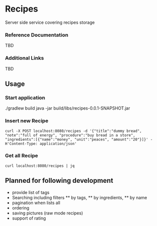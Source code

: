 # Recipes
Server side service covering recipes storage

### Reference Documentation
TBD

### Additional Links
TBD

## Usage
### Start application
./gradlew build
java -jar build/libs/recipes-0.0.1-SNAPSHOT.jar

### Insert new Recipe
`curl -X POST localhost:8080/recipes -d '{"title":"dummy bread", "note":"full of energy", "procedure":"buy bread in a store", "ingredients":[{"name":"money", "unit":"peaces", "amount":"20"}]}' -H'Content-Type: application/json'`

###  Get all Recipe
`curl localhost:8080/recipes | jq`

## Planned for following development
* provide list of tags
* Searching including filters
  ** by tags,
  ** by ingredients,
  ** by name
* pagination when lists all
* ordering
* saving pictures (raw mode recipes)
* support of rating
